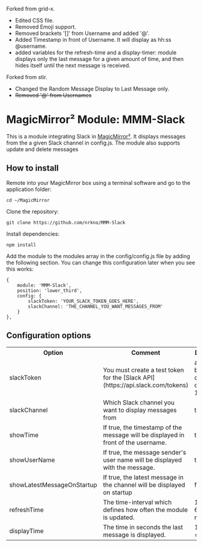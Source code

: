 Forked from  grid-x.

- Edited CSS file.
- Removed Emoji support.
- Removed brackets '[]' from Username and added '@'.
- Added Timestamp in front of Username. It will display as hh:ss @username.
- added variables for the refresh-time and a display-timer: module displays only the last message for a given amount of time, and then hides itself until the next message is received.

Forked from stir.

- Changed the Random Message Display to Last Message only.
- <s>Removed '@' from Usernames</s>

# MagicMirror² Module: MMM-Slack
This is a module integrating Slack in [MagicMirror²](https://github.com/MichMich/MagicMirror). It displays messages from the a given Slack channel in config.js. The module also supports update and delete messages

## How to install

Remote into your MagicMirror box using a terminal software and go to the application folder:

    cd ~/MagicMirror

Clone the repository:

	git clone https://github.com/nrkno/MMM-Slack
	
Install dependencies:

`npm install`

Add the module to the modules array in the config/config.js file by adding the following section. You can change this configuration later when you see this works:

	{
		module: 'MMM-Slack',
		position: 'lower_third',
		config: {
			slackToken: 'YOUR_SLACK_TOKEN_GOES_HERE',
			slackChannel: 'THE_CHANNEL_YOU_WANT_MESSAGES_FROM'
		}
	},

## Configuration options

<table style="width:100%">
	<tr>
		<th>Option</th>
		<th>Comment</th>
		<th>Default</th>
	</tr>
	<tr>
		<td>slackToken</td>
		<td>You must create a test token for the [Slack API](https://api.slack.com/tokens) </td>
		<td>aaaa-bbbbb-ccccc-dddd-12344</td>
	</tr>
	<tr>
		<td>slackChannel</td>
		<td>Which Slack channel you want to display messages from</td>
		<td>test</td>
	</tr>
	<tr>
        <td>showTime</td>
        <td>If true, the timestamp of the message will be displayed in front of the username.</td>
        <td>true</td>
    </tr>
    <tr>
        <td>showUserName</td>
        <td>If true, the message sender's user name will be displayed with the message.</td>
        <td>true</td>
    </tr>
    <tr>
        <td>showLatestMessageOnStartup</td>
        <td>If true, the latest message in the channel will be displayed on startup</td>
        <td>false</td>
    </tr>
	<tr>
        <td>refreshTime</td>
        <td>The time-interval which defines how often the module is updated.</td>
        <td>1 min = 60000 ms</td>
    </tr>
	<tr>
        <td>displayTime</td>
        <td>The time in seconds the last message is displayed.</td>
        <td>10 min = 600 s</td>
    </tr>
</table>
